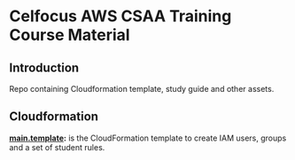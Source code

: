 # Celfocus AWS CSAA Training Course Material

## Introduction

Repo containing Cloudformation template, study guide and other assets.

## Cloudformation

**[main.template](main.template):** is the CloudFormation template to create IAM users, groups and a set of student rules.

